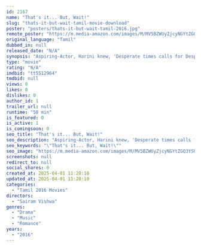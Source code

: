 ```yaml
---
id: 2167
name: "That's it... But, Wait!"
slug: "thats-it-but-wait-tamil-movie-download"
poster: "posters/thats-it-but-wait-tamil-2016.jpg"
remote_poster: "https://m.media-amazon.com/images/M/MV5BZWUyZjcyNGYtZGQ3YS00NTkxLWI2NzctODQ5MmQ1Nzk0NzBkXkEyXkFqcGdeQXVyMTg1MzMwMjE@._V1_SX300.jpg"
original_language: "Tamil"
dubbed_in: null
released_date: "N/A"
synopsis: "Aspiring-Actor, Harini knew, 'Desperate times calls for Desperate measures', when she decided to re-connect wit her Ex-Boyfriend! Who feels compelled to not let her down and chooses to turn to his Better-Half! And, Life puts their he"
type: "movie"
rating: "N/A"
imdbid: "tt5512964"
tmdbid: null
views: 0
likes: 0
dislikes: 0
author_id: 1
trailer_url: null
runtime: "50 min"
is_featured: 0
is_active: 1
is_comingsoon: 0
seo_title: "That's it... But, Wait!"
seo_description: "Aspiring-Actor, Harini knew, 'Desperate times calls for Desperate measures', when she decided to re-connect wit her Ex-Boyfriend! Who feels compelled to not let her down and chooses to turn to his Better-Half! And, Life puts their he"
seo_keywords: "\"That's it... But, Wait!\""
seo_image: "https://m.media-amazon.com/images/M/MV5BZWUyZjcyNGYtZGQ3YS00NTkxLWI2NzctODQ5MmQ1Nzk0NzBkXkEyXkFqcGdeQXVyMTg1MzMwMjE@._V1_SX300.jpg"
screenshots: null
redirect_to: null
social_shares: 0
created_at: 2025-04-01 11:28:10
updated_at: 2025-04-01 11:28:10
categories:
  - "Tamil 2016 Movies"
directors:
  - "Sairam Vishwa"
genres:
  - "Drama"
  - "Music"
  - "Romance"
years:
  - "2016"
---
```

